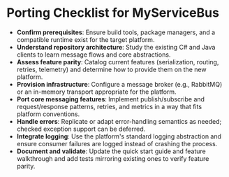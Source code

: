 # Porting Checklist for MyServiceBus

- **Confirm prerequisites**: Ensure build tools, package managers, and a compatible runtime exist for the target platform.
- **Understand repository architecture**: Study the existing C# and Java clients to learn message flows and core abstractions.
- **Assess feature parity**: Catalog current features (serialization, routing, retries, telemetry) and determine how to provide them on the new platform.
- **Provision infrastructure**: Configure a message broker (e.g., RabbitMQ) or an in-memory transport appropriate for the platform.
- **Port core messaging features**: Implement publish/subscribe and request/response patterns, retries, and metrics in a way that fits platform conventions.
- **Handle errors**: Replicate or adapt error-handling semantics as needed; checked exception support can be deferred.
- **Integrate logging**: Use the platform's standard logging abstraction and ensure consumer failures are logged instead of crashing the process.
- **Document and validate**: Update the quick start guide and feature walkthrough and add tests mirroring existing ones to verify feature parity.

